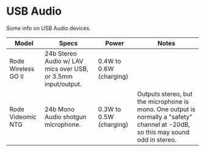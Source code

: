 # USB Audio

Some info on USB Audio devices.

| Model | Specs | Power | Notes |
| --- | --- | --- | --- |
| Rode Wireless GO II | 24b Stereo Audio w/ LAV mics over USB, or 3.5mm input/output. | 0.4W to 0.6W (charging) |  |
| Rode Videomic NTG | 24b Mono Audio shotgun microphone. | 0.3W to 0.5W (charging) | Outputs stereo, but the microphone is mono. One output is normally a "safety" channel at -20dB, so this may sound odd in stereo. |
